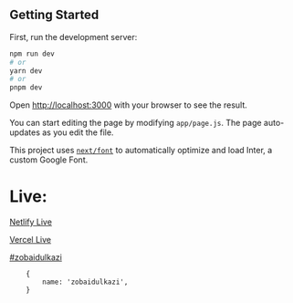 
## Getting Started

First, run the development server:

```bash
npm run dev
# or
yarn dev
# or
pnpm dev
```

Open [http://localhost:3000](http://localhost:3000) with your browser to see the result.

You can start editing the page by modifying `app/page.js`. The page auto-updates as you edit the file.

This project uses [`next/font`](https://nextjs.org/docs/basic-features/font-optimization) to automatically optimize and load Inter, a custom Google Font.

# Live:

<a href="https://book-api64.netlify.app/" target="_blank">Netlify Live</a>

<a href="https://book-api64.vercel.app/" target="_blank">Vercel Live</a>

<a  href="https://zobaidulkaziofficial.vercel.app/">#zobaidulkazi<a>

```
    {
        name: 'zobaidulkazi',
    }
```